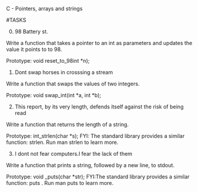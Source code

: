  C - Pointers, arrays and strings

#TASKS

0. 98 Battery st.

Write a function that takes a pointer to an int as parameters and updates the value it points to to 98.

Prototype: void reset_to_98int *n);

1. Dont swap horses in crosssing a stream

Write a function that swaps the values of two integers.

Prototype: void swap_int(int *a, int *b);

2. This report, by its very length, defends itself against the risk of being read

Write a function that returns the length of a string.

Prototype: int_strlen(char *s);
FYI: The standard library provides a similar function: strlen. Run man strlen to learn more.

3. I dont not fear computers.I fear the lack of them

Write a function that prints a string, followed by a new line, to stdout.

Prototype: void _puts(char *str);
FYI:The standard library provides a similar function: puts . Run man puts to learn more.
